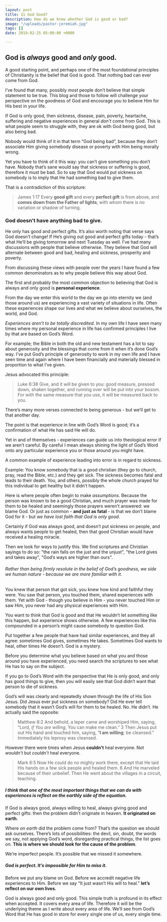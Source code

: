 ```yaml
---
layout: post
title: Is God Good?
description: How do we know whether God is good or bad?
image: "/uploads/pastor-jeremiah.jpg"
tags: []
date: 2019-02-25 05:00:00 +0000

---
```

## God is _always_ good and _only_ good. 

A good starting point, and perhaps one of the most foundational principles of Christianity is the belief that God is good. That nothing bad can ever come from God.

I’ve found that many, possibly _most_ people don’t believe that simple statement to be true. This blog and those to follow will challenge your perspective on the goodness of God and encourage you to believe Him for His best in your life.

If God is only good, then sickness, disease, pain, poverty, heartache, suffering and negative experiences in general _don't_ come from God. This is what people seem to struggle with, they are ok with God being good, but also being bad.

Nobody would think of it in that term “God being bad”, because they don’t associate Him giving somebody disease or poverty with Him being morally wrong. 

Yet you have to think of it this way: you can’t give something you don’t have. Nobody that’s sane would say that sickness or suffering is good, therefore it must be bad. So to say that God would put sickness on somebody is to imply that He had something bad to give them.

That is a contradiction of this scripture:

> James 1:17 Every **good gift** and every **perfect gift** is from above, and **comes down from the Father of lights**, with whom there is no variation or shadow of turning.

### God doesn’t have anything bad to give. 

He only has good and perfect gifts. It’s also worth noting that verse says God doesn’t change! If He’s giving out good and perfect gifts today - that’s what He’ll be giving tomorrow and next Tuesday as well. I’ve had many discussions with people that believe otherwise. They believe that God will alternate between good and bad, healing and sickness, prosperity and poverty.

From discussing these views with people over the years I have found a few common denominators as to why people believe this way about God.

The first and probably the most common objection to believing that God is always and only good is **personal experience**.

From the day we enter this world to the day we go into eternity we (and those around us) are experiencing a vast variety of situations in life. Often these experiences shape our lives and what we believe about ourselves, the world, and God.

_Experiences aren’t to be totally discredited._ In my own life I have seen many times where my personal experience in life has confirmed principles I live by that are based on God’s Word.

For example; the Bible in both the old and new testament has a lot to say about generosity and the blessings that come from it when it’s done God’s way. I’ve put God’s principle of generosity to work in my own life and I have seen time and again where I have been financially and materially blessed in proportion to what I’ve given.

Jesus advocated this principle:

> Luke 6:38 Give, and it will be given to you: good measure, pressed down, shaken together, and running over will be put into your bosom. For with the same measure that you use, it will be measured back to you.

There’s many more verses connected to being generous - but we’ll get to that another day.

The point is that experience in line with God’s Word is good; it’s a confirmation of what He has said He will do.

Yet in and of themselves - experiences can guide us into theological error if we aren’t careful. By careful I mean always shining the light of God’s Word onto any particular experience you or those around you might have.

A common example of experience leading into error is in regard to sickness.

Example: You know somebody that is a good christian (they go to church, pray, read the Bible, etc.) and they get sick. The sickness becomes fatal and leads to their death. You, and others, possibly the whole church prayed for this individual to get healthy but it didn’t happen.

Here is where people often begin to make _assumptions_. Because the person was known to be a good Christian, and much prayer was made for them to be healed and seemingly those prayers weren’t answered: we blame God. Or just as common - **and just as fatal** - is that we don’t blame God for it - but _we have lost faith that God is only good._

Certainly if God was always good, and doesn’t put sickness on people, and always wants people to get healed, then that good Christian would have received a healing miracle.

Then we look for ways to justify this. We find scriptures and Christian sayings to do so: "the rain falls on the just and the unjust", "the Lord gives and takes away", "God’s ways are higher than ours".

###### Rather than being firmly resolute in the belief of God’s goodness, _we side we human nature_ - because we are more familiar with it. 

You knew that person that got sick, you knew how kind and faithful they were. You saw that person, you touched them, shared experiences with them. Yet with God - though you believe in Him - you never touched Him or saw Him, you never had any physical experiences with Him.

You want to think that God is good and that He wouldn’t let something like this happen, but experience shows otherwise. A few experiences like this compounded in a person’s might cause somebody to question God.

Put together a few people that have had similar experiences, and they all agree: sometimes God gives, sometimes He takes. Sometimes God wants to heal, other times He doesn’t. God is a mystery.

Before you determine what you believe based on what you and those around you have experienced, you need search the scriptures to see what He has to say on the subject.

If you go to God’s Word with the perspective that He is only good, and only has good things to give, then you will easily see that God didn’t want that person to die of sickness.

God’s will was clearly and repeatedly shown through the life of His Son Jesus. Did Jesus ever put sickness on somebody? Did He ever tell somebody that it wasn’t God’s will for them to be healed. No. He didn’t. He actually said the opposite:

> Matthew 8:2 And behold, a leper came and worshiped Him, saying, “Lord, _if You are willing_, You can make me clean.” 3 Then Jesus put out His hand and touched him, saying, “**I am willing**; be cleansed.” Immediately his leprosy was cleansed.

However there were times when Jesus **couldn’t** heal everyone. Not _wouldn’t_ but _couldn’t_ heal everyone.

> Mark 6:5 Now He could do no mighty work there, except that He laid His hands on a few sick people and healed them. 6 And He marveled because of their unbelief. Then He went about the villages in a circuit, teaching.

##### I think that one of the most important things that we can do with experiences is reflect on the earthly side of the equation. 

If God is always good, always willing to heal, always giving good and perfect gifts: then the problem didn’t originate in heaven. **It originated on earth**.

Where _on earth_ did the problem come from? That’s the question we should ask ourselves. There’s lots of possibilities: the devil, sin, doubt, the words we say, not applying God’s word, disregarding practical things, the list goes on. **This is where we should look for the cause of the problem**_._

We’re imperfect people. It’s possible that we missed it somewhere.

##### God is perfect. It’s impossible for Him to miss it.

Before we put any blame on God. Before we accredit negative life experiences to Him. Before we say “It just wasn’t His will to heal.” **let’s reflect on our own lives.**

God is always good and only good. This simple truth is profound in its effect when accepted. It covers every area of life. Therefore it will be the underlying theme as I write about every area of life. We’ll see from God’s Word that He has good in store for every single one of us, every single time.